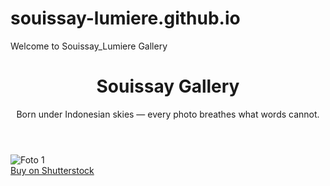 # souissay-lumiere.github.io
Welcome to Souissay_Lumiere Gallery
<header>
  <h1>Souissay Gallery</h1>
  <p>Born under Indonesian skies — every photo breathes what words cannot.</p>
</header>
<div class="gallery-item">
  <img src="P1011657-01.png" alt="Foto 1" />
  <div class="overlay">
    <a href="https://www.shutterstock.com" target="_blank">Buy on Shutterstock</a>
  </div>
</div>
